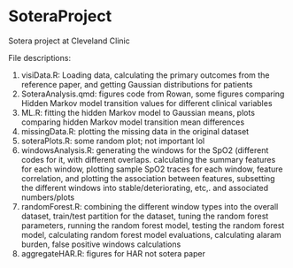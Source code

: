 # SoteraProject
Sotera project at Cleveland Clinic

File descriptions:
1. visiData.R: Loading data, calculating the primary outcomes from the reference paper, and getting Gaussian distributions for patients
2. SoteraAnalysis.qmd: figures code from Rowan, some figures comparing Hidden Markov model transition values for different clinical variables
3. ML.R: fitting the hidden Markov model to Gaussian means, plots comparing hidden Markov model transition mean differences
4. missingData.R: plotting the missing data in the original dataset
5. soteraPlots.R: some random plot; not important lol
6. windowsAnalysis.R: generating the windows for the SpO2 (different codes for it, with different overlaps. calculating the summary features for each window, plotting sample SpO2 traces for each window, feature correlation, and plotting the association between features, subsetting the different windows into stable/deteriorating, etc,. and associated numbers/plots
7. randomForest.R: combining the different window types into the overall dataset, train/test partition for the dataset, tuning the random forest parameters, running the random forest model, testing the random forest model, calculating random forest model evaluations, calculating alaram burden, false positive windows calculations
8. aggregateHAR.R: figures for HAR not sotera paper
